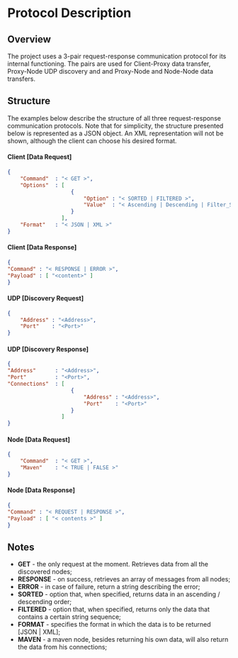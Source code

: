 # Protocol Description

## Overview
The project uses a 3-pair request-response communication protocol for its internal functioning.
The pairs are used for Client-Proxy data transfer, Proxy-Node UDP discovery and and Proxy-Node and Node-Node data transfers.

## Structure
The examples below describe the structure of all three request-response communication protocols.
Note that for simplicity, the structure presented below is represented as a JSON object. An XML representation will not be shown, although the client can choose his desired format.

#### Client [Data Request]

```json
{
    "Command"  : "< GET >",
    "Options"  : [
                    {
                        "Option" : "< SORTED | FILTERED >",
                        "Value"  : "< Ascending | Descending | Filter_Sequence >"
                    }
                 ],
    "Format"   : "< JSON | XML >"
}
```

#### Client [Data Response]

```json
{
"Command" : "< RESPONSE | ERROR >",
"Payload" : [ "<content>" ]
}
```

#### UDP [Discovery Request]

```json
{
    "Address" : "<Address>",
    "Port"    : "<Port>"
}
```

#### UDP [Discovery Response]

```json
{
"Address"      : "<Address>",
"Port"         : "<Port>",
"Connections"  : [
                    {
                        "Address" : "<Address>",
                        "Port"    : "<Port>"
                    }
                 ]
}
```

#### Node [Data Request]

```json
{
    "Command"  : "< GET >",
    "Maven"    : "< TRUE | FALSE >"
}
```
#### Node [Data Response]

```json
{
"Command" : "< REQUEST | RESPONSE >",
"Payload" : [ "< contents >" ]
}
```

## Notes
* **GET** - the only request at the moment. Retrieves data from all the discovered nodes;
* **RESPONSE** - on success, retrieves an array of messages from all nodes;
* **ERROR** - in case of failure, return a string describing the error;
* **SORTED** - option that, when specified, returns data in an ascending / descending order;
* **FILTERED** - option that, when specified, returns only the data that contains a certain string sequence;
* **FORMAT** - specifies the format in which the data is to be returned [JSON | XML];
* **MAVEN** - a maven node, besides returning his own data, will also return the data from his connections;


